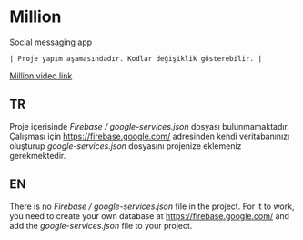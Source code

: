
# Million
Social messaging app 

    | Proje yapım aşamasındadır. Kodlar değişiklik gösterebilir. |
 
[Million video link](https://www.youtube.com/watch?v=zHK36MT0y3c "Million video link")


## TR
Proje içerisinde *Firebase / google-services.json* dosyası bulunmamaktadır. 
Çalışması için https://firebase.google.com/ adresinden kendi veritabanınızı oluşturup *google-services.json* dosyasını projenize eklemeniz gerekmektedir.


## EN
There is no *Firebase / google-services.json* file in the project.
For it to work, you need to create your own database at https://firebase.google.com/ and add the *google-services.json* file to your project.




